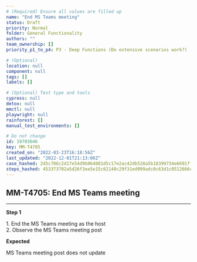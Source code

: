 ```yaml
---
# (Required) Ensure all values are filled up
name: "End MS Teams meeting"
status: Draft
priority: Normal
folder: General Functionality
authors: ""
team_ownership: []
priority_p1_to_p4: P3 - Deep Functions (Do extensive scenarios work?)

# (Optional)
location: null
component: null
tags: []
labels: []

# (Optional) Test type and tools
cypress: null
detox: null
mmctl: null
playwright: null
rainforest: []
manual_test_environments: []

# Do not change
id: 19703646
key: MM-T4705
created_on: "2022-03-23T16:18:56Z"
last_updated: "2022-12-01T21:13:06Z"
case_hashed: 2d5c706c2d17e54d9b064881d5c17e2ac42db528a5b18399734e6691ff516967c588a500a155a9faa86843060e440ac2
steps_hashed: 453373702a5d26f3ee5e15c62140c29f31ed999adc0c63d1c0512666cacdf57a096d56d99c0ab2478e3547f7afe20aa4
---
```


<!-- (Auto-generated) Based on frontmatter's "key" and "name" -->

## MM-T4705: End MS Teams meeting

---

**Step 1**

1\. End the MS Teams meeting as the host\
2\. Observe the MS Teams meeting post

**Expected**

MS Teams meeting post does not update
